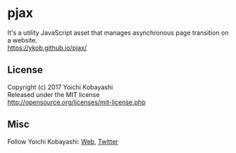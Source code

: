 # pjax

It's a utility JavaScript asset that manages asynchronous page transition on a website.   
https://ykob.github.io/pjax/

## License

Copyright (c) 2017 Yoichi Kobayashi  
Released under the MIT license  
http://opensource.org/licenses/mit-license.php

## Misc

Follow Yoichi Kobayashi: [Web](http://www.tplh.net/), [Twitter](https://twitter.com/ykob0123)
